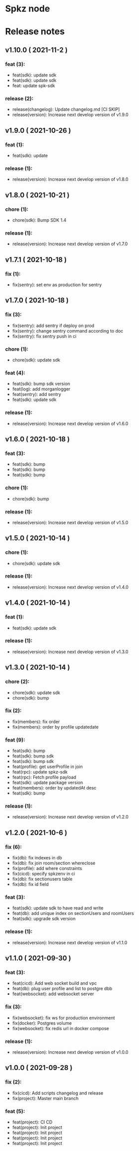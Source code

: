 #  Spkz node
#  Release notes
## v1.10.0 ( 2021-11-2 )

### **feat (3):**
 - feat(sdk): update sdk
 - feat(sdk): update sdk
 - feat: update spk-sdk

### **release (2):**
 - release(changelog): Update changelog.md [CI SKIP]
 - release(version): Increase next develop version of v1.9.0

## v1.9.0 ( 2021-10-26 )

### **feat (1):**
 - feat(sdk): update

### **release (1):**
 - release(version): Increase next develop version of v1.8.0

## v1.8.0 ( 2021-10-21 )

### **chore (1):**
 - chore(sdk): Bump SDK 1.4

### **release (1):**
 - release(version): Increase next develop version of v1.7.0

## v1.7.1 ( 2021-10-18 )

### **fix (1):**
 - fix(sentry): set env as production for sentry

## v1.7.0 ( 2021-10-18 )

### **fix (3):**
 - fix(sentry): add sentry if deploy on prod
 - fix(sentry): change sentry command according to doc
 - fix(sentry): fix sentry push in ci

### **chore (1):**
 - chore(sdk): update sdk

### **feat (4):**
 - feat(sdk): bump sdk version
 - feat(log): add morganlogger
 - feat(sentry): add sentry
 - feat(sdk): update sdk

### **release (1):**
 - release(version): Increase next develop version of v1.6.0

## v1.6.0 ( 2021-10-18 )

### **feat (3):**
 - feat(sdk): bump
 - feat(sdk): bump
 - feat(sdk): bump

### **chore (1):**
 - chore(sdk): bump

### **release (1):**
 - release(version): Increase next develop version of v1.5.0

## v1.5.0 ( 2021-10-14 )

### **chore (1):**
 - chore(sdk): update sdk

### **release (1):**
 - release(version): Increase next develop version of v1.4.0

## v1.4.0 ( 2021-10-14 )

### **feat (1):**
 - feat(sdk): update sdk

### **release (1):**
 - release(version): Increase next develop version of v1.3.0

## v1.3.0 ( 2021-10-14 )

### **chore (2):**
 - chore(sdk): update sdk
 - chore(sdk): bump

### **fix (2):**
 - fix(members): fix order
 - fix(members): order by profile updatedate

### **feat (9):**
 - feat(sdk): bump
 - feat(sdk): bump sdk
 - feat(sdk): bump sdk
 - feat(profile): get userProfile in join
 - feat(rpc): update spkz-sdk
 - feat(rpc): Fetch profile payload
 - feat(sdk): update package version
 - feat(members): order by updatedAt desc
 - feat(sdk): bump

### **release (1):**
 - release(version): Increase next develop version of v1.2.0

## v1.2.0 ( 2021-10-6 )

### **fix (6):**
 - fix(db): fix indexes in db
 - fix(db): fix join room&#x2F;section whereclose
 - fix(profile): add where constraints
 - fix(cicd): specify spkzenv in ci
 - fix(db): fix sectionusers table
 - fix(db): fix id field

### **feat (3):**
 - feat(sdk): update sdk to have read and write
 - feat(db): add unique index on sectionUsers and roomUsers
 - feat(sdk): upgrade sdk version

### **release (1):**
 - release(version): Increase next develop version of v1.1.0

## v1.1.0 ( 2021-09-30 )

### **feat (3):**
 - feat(cicd): Add web socket build and vpc
 - feat(db): plug user profile and list to postgre dbb
 - feat(websocket): add websocket server

### **fix (3):**
 - fix(websocket): fix ws for production environment
 - fix(docker): Postgres volume
 - fix(websocket): fix redis url in docker compose

### **release (1):**
 - release(version): Increase next develop version of v1.0.0

## v1.0.0 ( 2021-09-28 )

### **fix (2):**
 - fix(cicd): Add scripts changelog and release
 - fix(project): Master main branch

### **feat (5):**
 - feat(project): CI CD
 - feat(project): Init project
 - feat(project): Init project
 - feat(project): Init project
 - feat(project): Init project

